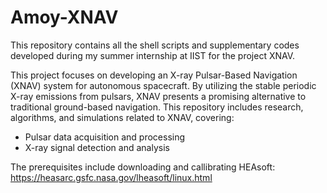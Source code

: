 # Amoy-XNAV
This repository contains all the shell scripts and supplementary codes developed during my summer internship at IIST for the project XNAV.


This project focuses on developing an X-ray Pulsar-Based Navigation (XNAV) system for autonomous spacecraft. By utilizing the stable periodic X-ray emissions from pulsars, XNAV presents a promising alternative to traditional ground-based navigation. This repository includes research, algorithms, and simulations related to XNAV, covering:

- Pulsar data acquisition and processing
- X-ray signal detection and analysis

The prerequisites include downloading and callibrating HEAsoft: 
<https://heasarc.gsfc.nasa.gov/lheasoft/linux.html>

